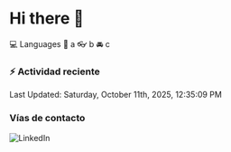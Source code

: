 # Hi there 👋

:computer: Languages
:pencil: a
:eyeglasses: b
:oncoming_automobile: c

### :zap: Actividad reciente
<!--RECENT_ACTIVITY:start-->
<!--RECENT_ACTIVITY:end-->
<!--RECENT_ACTIVITY:last_update-->
Last Updated: Saturday, October 11th, 2025, 12:35:09 PM
<!--RECENT_ACTIVITY:last_update_end-->

### Vías de contacto

![LinkedIn](https://www.linkedin.com/in/irving-hernández-226846205/)
